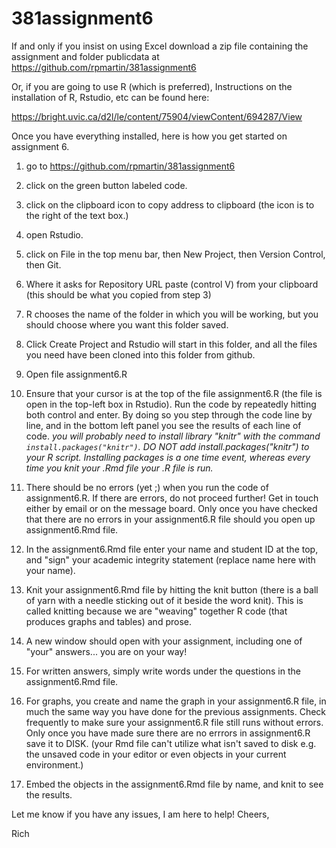 # 381assignment6

If and only if you insist on using Excel download a zip file containing the assignment and folder publicdata at  https://github.com/rpmartin/381assignment6  

Or, if you are going to use R (which is preferred), Instructions on the installation of R, Rstudio, etc can be found here:

https://bright.uvic.ca/d2l/le/content/75904/viewContent/694287/View

Once you have everything installed, here is how you get started on assignment 6.

1) go to  https://github.com/rpmartin/381assignment6

2) click on the green button labeled code.

3) click on the clipboard icon to copy address to clipboard (the icon is to the right of the text box.)

4) open Rstudio.

5) click on File in the top menu bar, then New Project, then Version Control, then Git.

6) Where it asks for Repository URL paste (control V) from your clipboard (this should be what you copied from step 3)

7) R chooses the name of the folder in which you will be working, but you should choose where you want this folder saved.

8) Click Create Project and Rstudio will start in this folder, and all the files you need have been cloned into this folder from github.

9) Open file assignment6.R

10) Ensure that your cursor is at the top of the file assignment6.R (the file is open in the top-left box in Rstudio).  Run the code by repeatedly hitting both control and enter. By doing so you step through the code line by line, and in the bottom left panel you see the results of each line of code.  *you will probably need to install library "knitr"  with the command `install.packages("knitr")`. DO NOT add install.packages("knitr") to your R script.  Installing packages is a one time event, whereas every time you knit your .Rmd file your .R file is run.*

11) There should be no errors (yet ;) when you run the code of assignment6.R.  If there are errors, do not proceed further!  Get in touch either by email or on the message board. Only once you have checked that there are no errors in your assignment6.R file should you open up assignment6.Rmd file.

12) In the assignment6.Rmd file enter your name and student ID at the top, and "sign" your academic integrity statement (replace name here with your name).

13) Knit your assignment6.Rmd file by hitting the knit button (there is a ball of yarn with a needle sticking out of it beside the word knit).  This is called knitting because we are "weaving" together R code (that produces graphs and tables) and prose.

14) A new window should open with your assignment, including one of "your" answers... you are on your way!

15) For written answers, simply write words under the questions in the assignment6.Rmd file.

16) For graphs, you create and name the graph in your assignment6.R file, in much the same way you have done for the previous assignments. Check frequently to make sure your assignment6.R file still runs without errors.  Only once you have made sure there are no errrors in assignment6.R save it to DISK. (your Rmd file can't utilize what isn't saved to disk e.g. the unsaved code in your editor or even objects in your current environment.)

17) Embed the objects in the assignment6.Rmd file by name, and knit to see the results.

Let me know if you have any issues, I am here to help!  Cheers,

Rich
